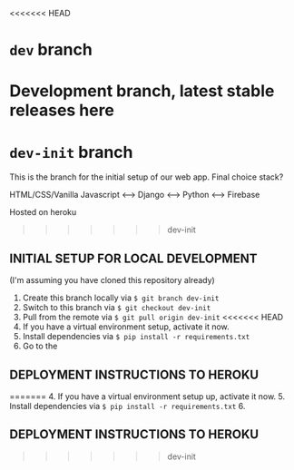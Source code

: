 <<<<<<< HEAD
# `dev` branch

Development branch, latest stable releases here
=======
# `dev-init` branch

This is the branch for the initial setup of our web app. Final
choice stack?

HTML/CSS/Vanilla Javascript <--> Django <--> Python <--> Firebase

Hosted on heroku
>>>>>>> dev-init

## INITIAL SETUP FOR LOCAL DEVELOPMENT

(I'm assuming you have cloned this repository already)

1. Create this branch locally via `$ git branch dev-init`
2. Switch to this branch via `$ git checkout dev-init`
3. Pull from the remote via `$ git pull origin dev-init`
<<<<<<< HEAD
4. If you have a virtual environment setup, activate it now.
5. Install dependencies via `$ pip install -r requirements.txt`
6. Go to the 

## DEPLOYMENT INSTRUCTIONS TO HEROKU

=======
4. If you have a virtual environment setup up, activate it now.
5. Install dependencies via `$ pip install -r requirements.txt`
6. 

## DEPLOYMENT INSTRUCTIONS TO HEROKU
>>>>>>> dev-init
